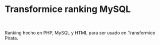<h1>Transformice ranking MySQL</h1>
<br>
<p>Ranking hecho en PHP, MySQL y HTML para ser usado en Transformice Pirata.</p>
